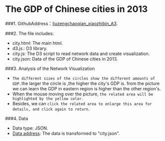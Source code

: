 ﻿﻿﻿﻿﻿﻿The GDP of Chinese cities in 2013
============
###1. GithubAddress：[liuzengchaoqian_xiaozhibin_A3](https://github.com/vis2014/Assignment3/tree/liuzengchaoqian_xiaozhibin_A3).

###2. The file includes:

+ city.html: The main html.
+ d3.js.: D3 library.
+ city.js: The D3 script to read network data and create visualization.
+ city.json: Data of the GDP of Chinese cities in 2013.


###3. Analysis of the Network Visualization
+ `The different sizes of the circles show the different amounts of GDP.`the larger the circle is ,the higher the city's GDP is. from the picture we can learn the GDP in eastern region is higher than the other region's.
+ When the mouse moving over the picture, `the related area will be highlighted by the yellow color.`
+ Besides, we can `click the related area to enlarge this area for details, and click again to return`.

###4. Data
+ Data type: JSON.
+ [Data address](http://bbs.hupu.com/8504286.html): The data is transformed  to "city.json".